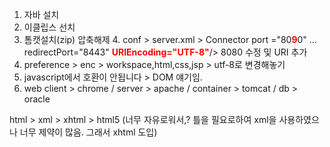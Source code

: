1. 자바 설치
2. 이클립스 선치
3. 톰캣설치(zip) 압축해제
	4. conf > server.xml > Connector  port ="80<font color="red"><b>9</b></font>0" ... redirectPort="8443" <font color="red"><b>URIEncoding="UTF-8"</b></font>/> 8080 수정 및 URI 추가
4.  preference > enc > workspace,html,css,jsp > utf-8로 변경해놓기
5. javascript에서 호환이 안됩니다 > DOM 얘기임.
6.  web client > chrome / server > apache / container > tomcat / db > oracle


html > xml > xhtml > html5
(너무 자유로워서,? 틀을 필요로하여 xml을 사용하였으나 너무 제약이 많음. 그래서 xhtml 도입)
